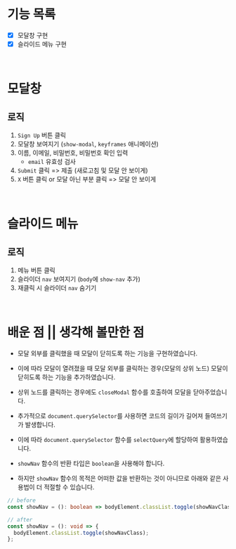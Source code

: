 # 기능 목록

- [x] 모달창 구현
- [x] 슬라이드 메뉴 구현

<br>

# 모달창

## 로직

1. `Sign Up` 버튼 클릭
2. 모달창 보여지기 (`show-modal`, `keyframes` 애니메이션)
3. 이름, 이메일, 비밀번호, 비밀번호 확인 입력
   - `email` 유효성 검사
4. `Submit` 클릭 => 제출 (새로고침 및 모달 안 보이게)
5. `X` 버튼 클릭 or 모달 아닌 부분 클릭 => 모달 안 보이게

<br>

# 슬라이드 메뉴

## 로직

1. 메뉴 버튼 클릭
2. 슬라이더 `nav` 보여지기 (`body`에 `show-nav` 추가)
3. 재클릭 시 슬라이더 `nav` 숨기기

<br>

# 배운 점 || 생각해 볼만한 점

- 모달 외부를 클릭했을 때 모달이 닫히도록 하는 기능을 구현하였습니다.
- 이에 따라 모달이 열려졌을 때 모달 외부를 클릭하는 경우(모달의 상위 노드) 모달이 닫히도록 하는 기능을 추가하였습니다.
- 상위 노드를 클릭하는 경우에도 `closeModal` 함수를 호출하여 모달을 닫아주었습니다.
- 추가적으로 `document.querySelector`를 사용하면 코드의 길이가 길어져 들여쓰기가 발생합니다.
- 이에 따라 `document.querySelector` 함수를 `selectQuery`에 할당하여 활용하였습니다.

- `showNav` 함수의 반환 타입은 `boolean`을 사용해야 합니다.
- 하지만 `showNav` 함수의 목적은 어떠한 값을 반환하는 것이 아니므로 아래와 같은 사용법이 더 적절할 수 있습니다.

```ts
// before
const showNav = (): boolean => bodyElement.classList.toggle(showNavClass);

// after
const showNav = (): void => {
  bodyElement.classList.toggle(showNavClass);
};
```
